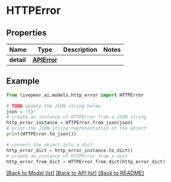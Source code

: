 # HTTPError


## Properties

Name | Type | Description | Notes
------------ | ------------- | ------------- | -------------
**detail** | [**APIError**](APIError.md) |  | 

## Example

```python
from livepeer_ai.models.http_error import HTTPError

# TODO update the JSON string below
json = "{}"
# create an instance of HTTPError from a JSON string
http_error_instance = HTTPError.from_json(json)
# print the JSON string representation of the object
print(HTTPError.to_json())

# convert the object into a dict
http_error_dict = http_error_instance.to_dict()
# create an instance of HTTPError from a dict
http_error_from_dict = HTTPError.from_dict(http_error_dict)
```
[[Back to Model list]](../README.md#documentation-for-models) [[Back to API list]](../README.md#documentation-for-api-endpoints) [[Back to README]](../README.md)


